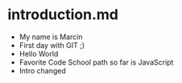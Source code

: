 introduction.md
=====================
* My name is Marcin
* First day with GIT ;)
* Hello World
* Favorite Code School path so far is JavaScript
* Intro changed
